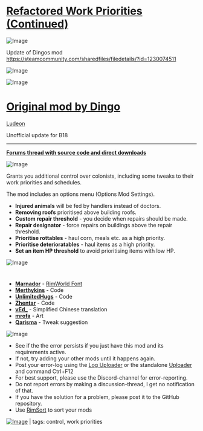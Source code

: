 # [Refactored Work Priorities (Continued)](https://steamcommunity.com/sharedfiles/filedetails/?id=2096359885)

![Image](https://i.imgur.com/buuPQel.png)

Update of Dingos mod
https://steamcommunity.com/sharedfiles/filedetails/?id=1230074511

![Image](https://i.imgur.com/pufA0kM.png)
	
![Image](https://i.imgur.com/Z4GOv8H.png)

# [Original mod by Dingo](http://steamcommunity.com/sharedfiles/filedetails/?id=774989162)
[Ludeon](https://ludeon.com/forums/index.php?topic=26077.msg384802#msg384802)

Unofficial update for B18

________________________________________________________________________________

**[Forums thread with source code and direct downloads](https://ludeon.com/forums/index.php?topic=26077.0)**

![Image](https://i.imgur.com/784MtpI.png)

Grants you additional control over colonists, including some tweaks to their work priorities and schedules.

The mod includes an options menu (Options  Mod Settings).



- **Injured animals** will be fed by handlers instead of doctors.
- **Removing roofs** prioritised above building roofs.
- **Custom repair threshold** - you decide when repairs should be made.
- **Repair designator** - force repairs on buildings above the repair threshold.
- **Prioritise rottables** - haul corn, meals etc. as a high priority.
- **Prioritise deterioratables** - haul items as a high priority.
- **Set an item HP threshold** to avoid prioritising items with low HP.



![Image](https://i.imgur.com/5x6icWm.png)

# 


- [**Marnador**](https://ludeon.com/forums/index.php?action=profile;u=36313) - [RimWorld Font](https://ludeon.com/forums/index.php?topic=11022.0)
- [**Merthykins**](https://steamcommunity.com/id/merthsoft) - Code
- [**UnlimitedHugs**](https://steamcommunity.com/id/UnlimitedHugs) - Code
- [**Zhentar**](https://ludeon.com/forums/index.php?action=profile;u=62564) - Code
- [**vEd_**](http://steamcommunity.com/profiles/76561198071157776) - Simplified Chinese translation
- [**mrofa**](https://ludeon.com/forums/index.php?action=profile;u=2507) - Art
- [**Qarisma**](http://steamcommunity.com/profiles/76561198041977139) - Tweak suggestion






![Image](https://i.imgur.com/PwoNOj4.png)



-  See if the the error persists if you just have this mod and its requirements active.
-  If not, try adding your other mods until it happens again.
-  Post your error-log using the [Log Uploader](https://steamcommunity.com/sharedfiles/filedetails/?id=2873415404) or the standalone [Uploader](https://steamcommunity.com/sharedfiles/filedetails/?id=2873415404) and command Ctrl+F12
-  For best support, please use the Discord-channel for error-reporting.
-  Do not report errors by making a discussion-thread, I get no notification of that.
-  If you have the solution for a problem, please post it to the GitHub repository.
-  Use [RimSort](https://github.com/RimSort/RimSort/releases/latest) to sort your mods

 

[![Image](https://img.shields.io/github/v/release/emipa606/RefactoredWorkPriorities?label=latest%20version&style=plastic&color=9f1111&labelColor=black)](https://steamcommunity.com/sharedfiles/filedetails/changelog/2096359885) | tags: control,  work priorities
